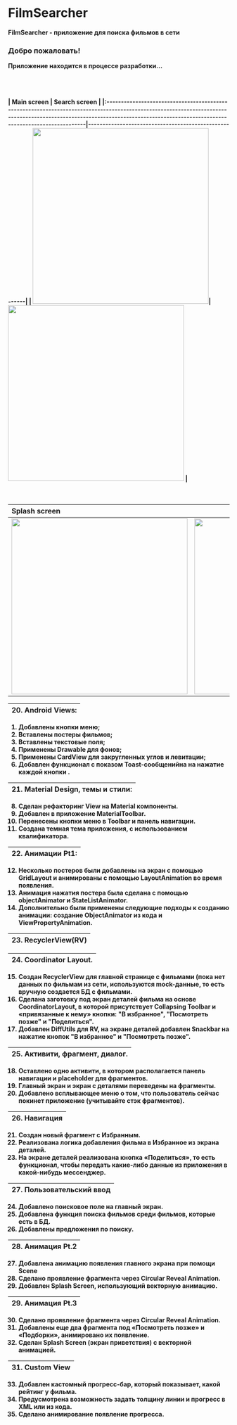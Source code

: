 <h1><b>FilmSearcher</b></h1>


<b>FilmSearcher<b> - приложение для поиска фильмов в сети

<h3>Добро пожаловать!</h3>

Приложение находится в процессе разработки...

<br><br><br>
| Main screen                                                                                                                                                                                                                    | Search screen                                             |
|:-----------------------------------------------------------------------------------------------------------------------------------------------------------------------------------------------------------------------------|-------------------------------------------------------|
| <img src ="/./app/src/main/res/drawable/4.png" width=400>| <img src ="/./app/src/main/res/drawable/5.png" width=400> |
<br><br><br>

| Splash screen                                                                                                                                                                                                                  | Info screen  
|:-----------------------------------------------------------------------------------------------------------------------------------------------------------------------------------------------------------------------------|-------------------------------------------------------|
| <img src ="/./app/src/main/res/drawable/1.png" width=400>| <img src ="/./app/src/main/res/drawable/2.png" width=400> |


|  20. Android Views:
|:------------------------------------------------------|
1. Добавлены кнопки меню;
2. Вставлены постеры фильмов;
3. Вставлены текстовые поля;
4. Применены Drawable для фонов;
5. Применены CardView для закругленных углов и левитации;
6. Добавлен функционал с показом Toast-сообщенийна на нажатие каждой кнопки .

| 21. Material Design, темы и стили:
|:------------------------------------------------------|
8. Сделан рефакторинг View на Material компоненты.
9. Добавлен в приложение MaterialToolbar.
10. Перенесены кнопки меню в Toolbar и панель навигации.
11. Создана темная тема приложения, с использованием квалификатора.

| 22. Анимации Pt1: 
|:------------------------------------------------------|
12. Несколько постеров были добавлены на экран с помощью GridLayout и анимированы с помощью LayoutAnimation во время появления.
13. Анимация нажатия постера была сделана с помощью objectAnimator и StateListAnimator.
14. Дополнительно были применены следующие подходы к созданию анимации: создание ObjectAnimator из кода и ViewPropertyAnimation.

| 23. RecyclerView(RV)
|:------------------------------------------------------|


| 24.  Coordinator Layout.
|:------------------------------------------------------|
15. Создан RecyclerView для главной странице с фильмами (пока нет данных по фильмам из сети, используются mock-данные, то есть вручную создается БД с фильмами.
16. Сделана заготовку под экран деталей фильма на основе CoordinatorLayout, в которой присутствует Collapsing Toolbar и «привязанные к нему» кнопки: "В избранное", "Посмотреть позже" и "Поделиться".
17. Добавлен DiffUtils для RV, на экране деталей добавлен Snackbar на нажатие кнопок "В избранное" и "Посмотреть позже".

| 25. Активити, фрагмент, диалог.
|:------------------------------------------------------|
18. Оставлено одно активити, в котором располагается панель навигации и placeholder для фрагментов.
19. Главный экран и экран с деталями переведены на фрагменты.
20. Добавлено всплывающее меню о том, что пользователь сейчас покинет приложение (учитывайте стэк фрагментов).

| 26. Навигация
|:------------------------------------------------------|
21. Создан новый фрагмент с Избранным.
22. Реализована логика добавления фильма в Избранное из экрана деталей.
23. На экране деталей реализована кнопка «Поделиться», то есть функционал, чтобы передать какие-либо данные из приложения в какой-нибудь мессенджер.

| 27. Пользовательский ввод
|:------------------------------------------------------|
24. Добавлено поисковое поле на главный экран.
25. Добавлена функция поиска фильмов среди фильмов, которые есть в БД.
26. Добавлены предложения по поиску.

| 28. Анимация Pt.2
|:------------------------------------------------------|
27. Добавлена анимацию появления главного экрана при помощи Scene
28. Сделано проявление фрагмента через Circular Reveal Animation.
29. Добавлен Splash Screen, использующий векторную анимацию.

| 29. Анимация Pt.3
|:------------------------------------------------------|
30. Сделано проявление фрагмента через Circular Reveal Animation.
31. Добавлены еще два фрагмента под «Посмотреть позже» и «Подборки», анимировано их появление.
32. Сделан Splash Screen (экран приветствия) с векторной анимацией.

| 31. Custom View
|:------------------------------------------------------|
33. Добавлен кастомный прогресс-бар, который показывает, какой рейтинг у фильма.
34. Предусмотрена возможность задать толщину линии и прогресс в XML или из кода.
35. Сделано анимирование появление прогресса. 

